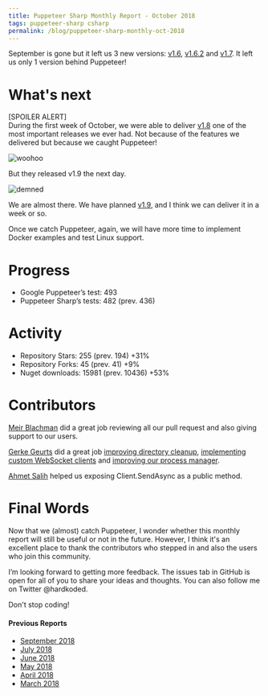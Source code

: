 ```yaml
---
title: Puppeteer Sharp Monthly Report - October 2018
tags: puppeteer-sharp csharp
permalink: /blog/puppeteer-sharp-monthly-oct-2018
---
```

 
September is gone but it left us 3 new versions: [v1.6](https://github.com/kblok/puppeteer-sharp/releases/tag/v1.6), [v1.6.2](https://github.com/kblok/puppeteer-sharp/releases/tag/v.1.6.2) and [v1.7](https://github.com/kblok/puppeteer-sharp/releases/tag/v1.7). It left us only 1 version behind Puppeteer!

# What's next
[SPOILER ALERT]  
During the first week of October, we were able to deliver  [v1.8](https://github.com/kblok/puppeteer-sharp/releases/tag/v1.8) one of the most important releases we ever had. Not because of the features we delivered but because we caught Puppeteer!

![woohoo](https://media3.giphy.com/media/l3q2K2I2vCZqvaqoE/giphy.gif?cid=3640f6095bbc93e441752f4a6fcfe876)

But they released v1.9 the next day.

![demned](https://66.media.tumblr.com/44ec508988cce30877b60372cf648035/tumblr_nab8jeCDIW1tv4k5po1_400.gif)

We are almost there. We have planned [v1.9](https://github.com/kblok/puppeteer-sharp/projects/26), and I think we can deliver it in a week or so.

Once we catch Puppeteer, again, we will have more time to implement Docker examples and test Linux support.

# Progress

* Google Puppeteer’s test: 493
* Puppeteer Sharp’s tests: 482 (prev. 436)

# Activity 

* Repository Stars: 255 (prev. 194) +31%
* Repository Forks: 45 (prev. 41) +9%
* Nuget downloads: 15981 (prev. 10436) +53%

# Contributors

[Meir Blachman](https://www.twitter.com/MeirBlachman) did a great job reviewing all our pull request and also giving support to our users.

[Gerke Geurts](https://github.com/ggeurts) did a great job [improving directory cleanup](https://github.com/kblok/puppeteer-sharp/pull/544), [implementing custom WebSocket clients](https://github.com/kblok/puppeteer-sharp/pull/574) and [improving our process manager](https://github.com/kblok/puppeteer-sharp/pull/585).

[Ahmet Salih](https://github.com/asalih) helped us exposing Client.SendAsync as a public method.

# Final Words

Now that we (almost) catch Puppeteer, I wonder whether this monthly report will still be useful or not in the future. However, I think it's an excellent place to thank the contributors who stepped in and also the users who join this community.

I’m looking forward to getting more feedback. The issues tab in GitHub is open for all of you to share your ideas and thoughts. You can also follow me on Twitter @hardkoded.

Don't stop coding!

#### Previous Reports
 * [September 2018](https://www.hardkoded.com/blog/puppeteer-sharp-monthly-sep-2018)
 * [July 2018](https://www.hardkoded.com/blog/puppeteer-sharp-monthly-jul-2018)
 * [June 2018](https://www.hardkoded.com/blog/puppeteer-sharp-monthly-jun-2018)
 * [May 2018](https://www.hardkoded.com/blogs/puppeteer-sharp-monthly-may-2018)
 * [April 2018](https://www.hardkoded.com/blogs/puppeteer-sharp-monthly-april-2018)
 * [March 2018](https://www.hardkoded.com/blogs/puppeteer-sharp-monthly-march-2018)


